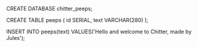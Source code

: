 CREATE DATABASE chitter_peeps;

CREATE TABLE peeps (
    id SERIAL,
    text VARCHAR(280)
);

INSERT INTO peeps(text)
VALUES('Hello and welcome to Chitter, made by Jules');
